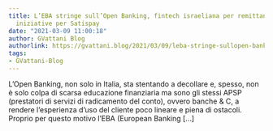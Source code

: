 ```yaml
---
title: L’EBA stringe sull’Open Banking, fintech israeliana per remittance e nuove
  iniziative per Satispay
date: "2021-03-09 11:00:18"
author: GVattani Blog
authorlink: https://gvattani.blog/2021/03/09/leba-stringe-sullopen-banking-fintech-israeliana-per-remittance-e-nuove-iniziative-per-satispay/
tags:
- GVattani-Blog
---
```

L&#8217;Open Banking, non solo in Italia, sta stentando a decollare e, spesso, non è solo colpa di scarsa educazione finanziaria ma sono gli stessi APSP (prestatori di servizi di radicamento del conto), ovvero banche &#38; C, a rendere l&#8217;esperienza d&#8217;uso del cliente poco lineare e piena di ostacoli. Proprio per questo motivo l&#8217;EBA (European Banking [&#8230;]